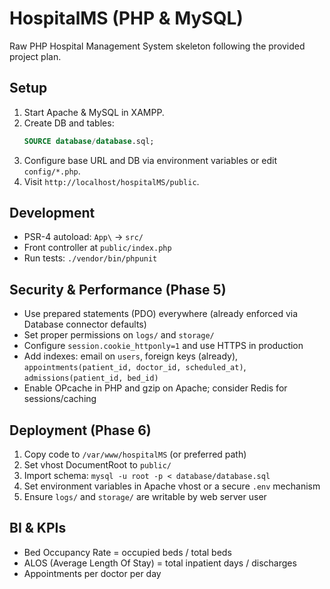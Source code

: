 # HospitalMS (PHP & MySQL)

Raw PHP Hospital Management System skeleton following the provided project plan.

## Setup

1. Start Apache & MySQL in XAMPP.
2. Create DB and tables:
   ```sql
   SOURCE database/database.sql;
   ```
3. Configure base URL and DB via environment variables or edit `config/*.php`.
4. Visit `http://localhost/hospitalMS/public`.

## Development
- PSR-4 autoload: `App\` -> `src/`
- Front controller at `public/index.php`
- Run tests: `./vendor/bin/phpunit`

## Security & Performance (Phase 5)
- Use prepared statements (PDO) everywhere (already enforced via Database connector defaults)
- Set proper permissions on `logs/` and `storage/`
- Configure `session.cookie_httponly=1` and use HTTPS in production
- Add indexes: email on `users`, foreign keys (already), `appointments(patient_id, doctor_id, scheduled_at)`, `admissions(patient_id, bed_id)`
- Enable OPcache in PHP and gzip on Apache; consider Redis for sessions/caching

## Deployment (Phase 6)
1. Copy code to `/var/www/hospitalMS` (or preferred path)
2. Set vhost DocumentRoot to `public/`
3. Import schema: `mysql -u root -p < database/database.sql`
4. Set environment variables in Apache vhost or a secure `.env` mechanism
5. Ensure `logs/` and `storage/` are writable by web server user

## BI & KPIs
- Bed Occupancy Rate = occupied beds / total beds
- ALOS (Average Length Of Stay) = total inpatient days / discharges
- Appointments per doctor per day
